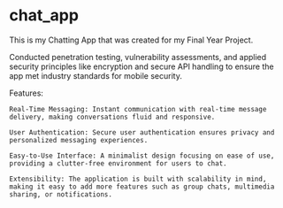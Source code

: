 # chat_app

This is my Chatting App that was created for my Final Year Project.

Conducted penetration testing, vulnerability assessments, and applied security principles like encryption and secure API handling to ensure the app met industry standards for mobile security.

Features:

    Real-Time Messaging: Instant communication with real-time message delivery, making conversations fluid and responsive.
    
    User Authentication: Secure user authentication ensures privacy and personalized messaging experiences.
    
    Easy-to-Use Interface: A minimalist design focusing on ease of use, providing a clutter-free environment for users to chat.
    
    Extensibility: The application is built with scalability in mind, making it easy to add more features such as group chats, multimedia sharing, or notifications.
    
